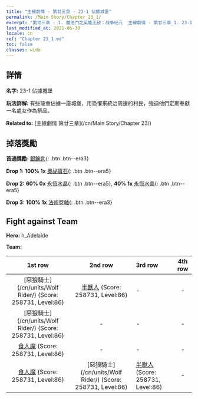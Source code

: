 ```yaml
---
title: "主線劇情 - 第廿三章 - 23-1 佔據城堡"
permalink: /Main Story/Chapter 23_1/
excerpt: "第廿三章 - 1. 魔法门之英雄无敌：战争纪元  主線劇情 - 第廿三章_1. 23-1 佔據城堡"
last_modified_at: 2021-06-30
locale: cn
ref: "Chapter 23_1.md"
toc: false
classes: wide
---
```


## 詳情

 **名字:** 23-1 佔據城堡

 **玩法詳解:** 有些龍會佔據一座城堡，用恐懼來統治周邊的村民，強迫他們定期奉獻一名處女作為祭品。

 **Related to:** [主線劇情 第廿三章](/cn/Main Story/Chapter 23/)

## 掉落獎勵

 **首通獎勵:** [銀鑰匙](/cn/Items/con_693/){: .btn .btn--era3}

 **Drop 1:** **100% 1x** [奧祕寶石](/cn/Items/mat_79/){: .btn .btn--era5}

 **Drop 2:** **60% 0x** [永恆水晶](/cn/Items/mat_73/){: .btn .btn--era5}, **40% 1x** [永恆水晶](/cn/Items/mat_73/){: .btn .btn--era5}

 **Drop 3:** **100% 1x** [法術卷軸](/cn/Items/con_694/){: .btn .btn--era3}


## Fight against Team
 **Hero:** h_Adelaide

 **Team:**


  | 1st row | 2nd row | 3rd row | 4th row |
  |:----:|:----:|:----|:----:|
  | [惡狼騎士](/cn/units/Wolf Rider/) (Score: 258731, Level:86)  | [半獸人](/cn/units/Orc/) (Score: 258731, Level:86)  | - | - |
  | [惡狼騎士](/cn/units/Wolf Rider/) (Score: 258731, Level:86)  | - | - | - |
  | [食人魔](/cn/units/Ogre/) (Score: 258731, Level:86)  | - | - | - |
  | [食人魔](/cn/units/Ogre/) (Score: 258731, Level:86)  | [惡狼騎士](/cn/units/Wolf Rider/) (Score: 258731, Level:86)  | [半獸人](/cn/units/Orc/) (Score: 258731, Level:86)  | - |


